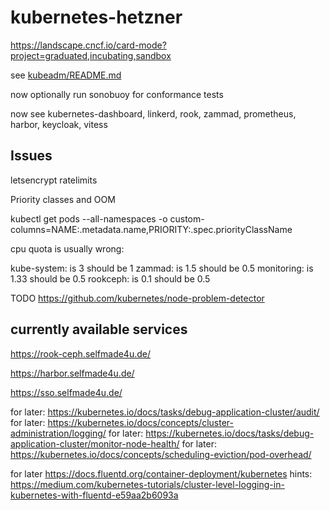 # kubernetes-hetzner

https://landscape.cncf.io/card-mode?project=graduated,incubating,sandbox

see [kubeadm/README.md](kubeadm/README.md)

now optionally run sonobuoy for conformance tests

now see kubernetes-dashboard, linkerd, rook, zammad, prometheus, harbor, keycloak, vitess

## Issues

letsencrypt ratelimits

Priority classes and OOM

kubectl get pods --all-namespaces -o custom-columns=NAME:.metadata.name,PRIORITY:.spec.priorityClassName


cpu quota is usually wrong:

kube-system: is 3 should be 1
zammad: is 1.5 should be 0.5
monitoring: is 1.33 should be 0.5
rookceph: is 0.1 should be 0.5

TODO https://github.com/kubernetes/node-problem-detector

## currently available services

https://rook-ceph.selfmade4u.de/

https://harbor.selfmade4u.de/

https://sso.selfmade4u.de/


for later: https://kubernetes.io/docs/tasks/debug-application-cluster/audit/
for later: https://kubernetes.io/docs/concepts/cluster-administration/logging/
for later: https://kubernetes.io/docs/tasks/debug-application-cluster/monitor-node-health/
for later: https://kubernetes.io/docs/concepts/scheduling-eviction/pod-overhead/

for later https://docs.fluentd.org/container-deployment/kubernetes
hints: https://medium.com/kubernetes-tutorials/cluster-level-logging-in-kubernetes-with-fluentd-e59aa2b6093a